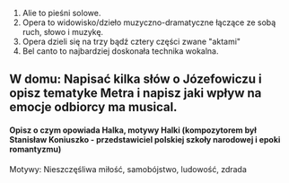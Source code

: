 1. Alie to pieśni solowe.  
2. Opera to widowisko/dzieło muzyczno-dramatyczne łączące ze sobą ruch, słowo i muzykę.  
3. Opera dzieli się na trzy bądź cztery części zwane "aktami"  
4. Bel canto to najbardziej doskonała technika wokalna.  
## W domu: Napisać kilka słów o Józefowiczu i opisz tematyke Metra i napisz jaki wpływ na emocje odbiorcy ma musical.
#### Opisz o czym opowiada Halka, motywy Halki (kompozytorem był Stanisław Koniuszko - przedstawiciel polskiej szkoły narodowej i epoki romantyzmu)
Motywy: Nieszczęśliwa miłość, samobójstwo, ludowość, zdrada
